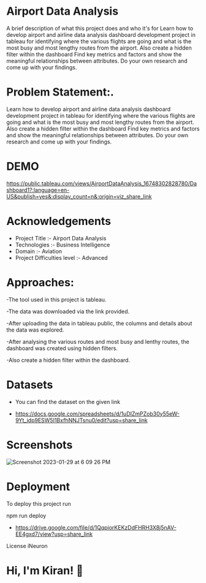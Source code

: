 # Airport Data Analysis


A brief description of what this project does and who it's for Learn how to develop airport and airline data analysis dashboard 
development project in tableau for identifying where the various flights are going and what is the most busy and most lengthy routes
from the airport. Also create a hidden filter within the dashboard Find key metrics and factors and show the meaningful relationships
between attributes. Do your own research and come up with your findings.

# Problem Statement:.

Learn how to develop airport and airline data analysis dashboard development project in
tableau for identifying where the various flights are going and what is the most busy and
most lengthy routes from the airport. Also create a hidden filter within the dashboard
Find key metrics and factors and show the meaningful relationships between attributes.
Do your own research and come up with your findings.

# DEMO

https://public.tableau.com/views/AirportDataAnalysis_16748302828780/Dashboard1?:language=en-US&publish=yes&:display_count=n&:origin=viz_share_link




# Acknowledgements

* Project Title :- Airport Data Analysis
* Technologies :- Business Intelligence
* Domain :- Aviation
* Project Difficulties level :- Advanced

# Approaches:

 -The tool used in this project is tableau.
 
 -The data was downloaded via the link provided.
 
 -After uploading the data in tableau public, the columns and details about the data was explored.
 
 -After analysing the various routes and most busy and lenthy routes, the dashboard was created using hidden filters.
 
 -Also create a hidden filter within the dashboard.
 


# Datasets
* You can find the dataset on the given link

* https://docs.google.com/spreadsheets/d/1uDIZmPZob30y55eW-9Yt_idp9ESW5I1BxfhNNJTsnu0/edit?usp=share_link

# Screenshots

![Screenshot 2023-01-29 at 6 09 26 PM](https://user-images.githubusercontent.com/105345517/215763752-32edf697-85da-4d6b-93d4-cb20f5ac2844.png)


# Deployment
To deploy this project run

npm run deploy 
  
* https://drive.google.com/file/d/1QqpiorKEKzDdFHRH3X8j5nAV-EE4gxd7/view?usp=share_link

License
iNeuron

# Hi, I'm Kiran! 👋
